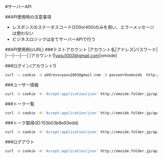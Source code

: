 #サーバーAPI

##API使用時の注意事項
- レスポンスのステータスコード(200or400)のみを用い、エラーメッセージは使わない
- ビジネスロジックは全てサーバーAPIで行う

##API使用例(cURL)
###テストアカウント
|アカウント名|アドレス|パスワード|
|---|---|---|
|アカウント1|yasu1003@gmail.com|omoide|

###ログイン(アカウント1)
```Bash
curl -c cookie -d address=yasu1003@gmail.com -d password=omoide  http://omoide.folder.jp/api/users/login
```

###ユーザー情報
```Bash
curl -b cookie -H 'Accept:application/json' http://omoide.folder.jp/api/users
```

###トーク一覧
```Bash
curl -b cookie -H 'Accept:application/json' http://omoide.folder.jp/api/talks
```

###トーク取得(ID:153b03b8e93edd)
```Bash
curl -b cookie -H 'Accept:application/json' http://omoide.folder.jp/api/talks/153b03b8e93edd
```

###ログアウト
```Bash
curl -b cookie -H 'Accept:application/json' http://omoide.folder.jp/api/users/logout
```
